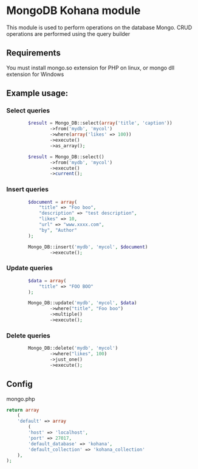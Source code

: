 # MongoDB Kohana module

This module is used to perform operations on the database Mongo.
CRUD operations are performed using the query builder

## Requirements

You must install mongo.so extension for PHP on linux, or mongo dll extension for
Windows

## Example usage:

### Select queries

```php
        $result = Mongo_DB::select(array('title', 'caption'))
                ->from('mydb', 'mycol')
                ->where(array('likes' => 100))
                ->execute()
                ->as_array();

```

```php
        $result = Mongo_DB::select()
                ->from('mydb', 'mycol')
                ->execute()
                ->current();

```

### Insert queries

```php
        $document = array(
            "title" => "Foo boo",
            "description" => "test description",
            "likes" => 10,
            "url" => "www.xxxx.com",
            "by", "Author"
        );

        Mongo_DB::insert('mydb', 'mycol', $document)
                ->execute();

```

### Update queries

```php
        $data = array(
            "title" => "FOO BOO"
        );

        Mongo_DB::update('mydb', 'mycol', $data)
                ->where("title", "Foo boo")
                ->multiple()
                ->execute();

```

### Delete queries

```php
        Mongo_DB::delete('mydb', 'mycol')
                ->where("likes", 100)
                ->just_one()
                ->execute();

```

## Config

mongo.php

```php
return array
    (
    'default' => array
        (
        'host' => 'localhost',
        'port' => 27017,
        'default_database' => 'kohana',
        'default_collection' => 'kohana_collection'
    ),
);

```

